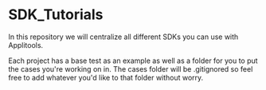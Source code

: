 # SDK_Tutorials

In this repository we will centralize all different SDKs you can use with Applitools.

Each project has a base test as an example as well as a folder for you to put the cases you're working on in.
The cases folder will be .gitignored so feel free to add whatever you'd like to that folder without worry.